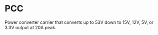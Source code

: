 # PCC

Power converter carrier that converts up to 53V down to 15V, 12V, 5V, or 3.3V output at 20A peak.